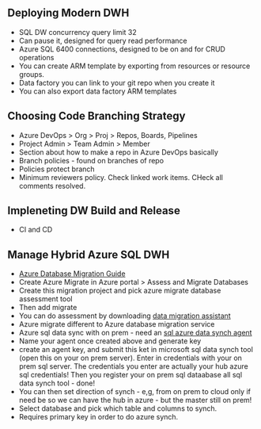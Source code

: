 
## Deploying Modern DWH

* SQL DW concurrency query limit 32
* Can pause it, designed for query read performance
* Azure SQL 6400 connections, designed to be on and for CRUD operations
* You can create ARM template by exporting from resources or resource groups.
* Data factory you can link to your git repo when you create it
* You can also export data factory ARM templates

## Choosing Code Branching Strategy

* Azure DevOps > Org > Proj > Repos, Boards, Pipelines
* Project Admin > Team Admin > Member
* Section about how to make a repo in Azure DevOps basically
* Branch policies - found on branches of repo
* Policies protect branch
* Minimum reviewers policy. Check linked work items. CHeck all comments resolved. 

## Impleneting DW Build and Release

* CI and CD

## Manage Hybrid Azure SQL DWH

* [Azure Database Migration Guide](https://datamigration.microsoft.com/)
* Create Azure Migrate in Azure portal > Assess and Migrate Databases
* Create this migration project and pick azure migrate database assessment tool
* Then add migrate 
* You can do assessment by downloading [data migration assistant](https://www.microsoft.com/en-us/download/confirmation.aspx?id=53595)
* Azure migrate different to Azure database migration service
* Azure sql data sync with on prem - need an [sql azure data synch agent](https://www.microsoft.com/en-us/download/confirmation.aspx?id=27693)
* Name your agent once created above and generate key
* create an agent key, and submit this ket in microsoft sql data synch tool (open this on your on prem server). Enter in credentials with your on prem sql server. The credentials you enter are actually your hub azure sql credentials! Then you register your on prem sql dataabase all sql data synch tool - done!
* You can then set direction of synch - e,g, from on prem to cloud only if need be so we can have the hub in azure - but the master still on prem!
* Select database and pick which table and columns to synch. 
* Requires primary key in order to do azure synch. 